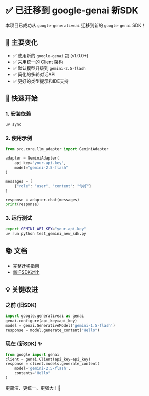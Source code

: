 # ✅ 已迁移到 google-genai 新SDK

本项目已成功从 `google-generativeai` 迁移到新的 `google-genai` SDK！

## 🎯 主要变化

- ✅ 使用新的 `google-genai` 包 (v1.0.0+)
- ✅ 采用统一的 Client 架构
- ✅ 默认模型升级到 `gemini-2.5-flash`
- ✅ 简化的多轮对话API
- ✅ 更好的类型提示和IDE支持

## 🚀 快速开始

### 1. 安装依赖
```bash
uv sync
```

### 2. 使用示例
```python
from src.core.llm_adapter import GeminiAdapter

adapter = GeminiAdapter(
    api_key="your-api-key",
    model="gemini-2.5-flash"
)

messages = [
    {"role": "user", "content": "你好"}
]

response = adapter.chat(messages)
print(response)
```

### 3. 运行测试
```bash
export GEMINI_API_KEY="your-api-key"
uv run python test_gemini_new_sdk.py
```

## 📚 文档

- [完整迁移指南](./GEMINI_SDK_MIGRATION.md)
- [新旧SDK对比](./GEMINI_SDK_COMPARISON.md)

## 💡 关键改进

### 之前 (旧SDK)
```python
import google.generativeai as genai
genai.configure(api_key=api_key)
model = genai.GenerativeModel('gemini-1.5-flash')
response = model.generate_content("Hello")
```

### 现在 (新SDK) ✨
```python
from google import genai
client = genai.Client(api_key=api_key)
response = client.models.generate_content(
    model='gemini-2.5-flash',
    contents="Hello"
)
```

更简洁、更统一、更强大！🎉
